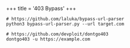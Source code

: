 +++
title = '403 Bypass'
+++

```
# https://github.com/laluka/bypass-url-parser
python3 bypass-url-parser.py --url target.com
```

```
# https://github.com/devploit/dontgo403
dontgo403 -u https://example.com
```
